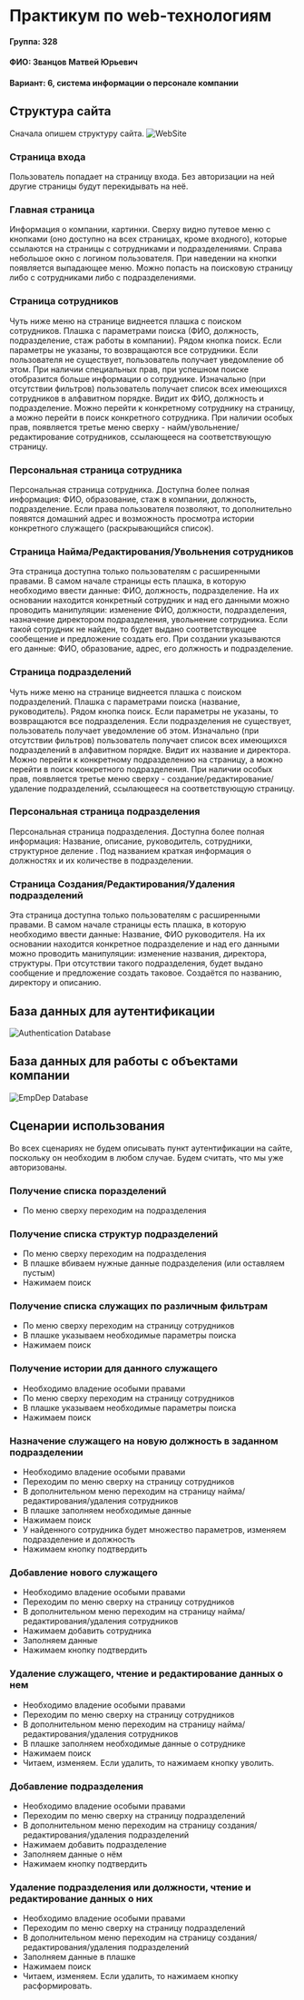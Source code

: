 # Практикум по web-технологиям
#### Группа: 328
#### ФИО: Званцов Матвей Юрьевич
#### Вариант: 6, система информации о персонале компании


## Структура сайта
Сначала опишем структуру сайта.
![WebSite](WebSite.jpg)

### Страница входа
Пользователь попадает на страницу входа. Без авторизации на ней другие страницы будут перекидывать на неё.

### Главная страница
Информация о компании, картинки. Сверху видно путевое меню с кнопками (оно доступно на всех страницах, кроме входного), которые ссылаются на страницы с сотрудниками и подразделениями. Справа небольшое окно с логином пользователя. При наведении на кнопки появляется выпадающее меню. Можно попасть на поисковую страницу либо с сотрудниками либо с подразделениями.

### Страница сотрудников
Чуть ниже меню на странице виднеется плашка с поиском сотрудников. Плашка с параметрами поиска (ФИО, должность, подразделение, стаж работы в компании). Рядом кнопка поиск. Если параметры не указаны, то возвращаются все сотрудники. Если пользователя не существует, пользователь получает уведомление об этом. При наличии специальных прав, при успешном поиске отобразится больше информации о сотруднике.
Изначально (при отсутствии фильтров) пользователь получает список всех имеющихся сотрудников в алфавитном порядке. Видит их ФИО,  должность и подразделение.
Можно перейти к конкретному сотруднику на страницу, а можно перейти в поиск конкретного сотрудника.
При наличии особых прав, появляется третье меню сверху - найм/увольнение/редактирование сотрудников, ссылающееся на соответствующую страницу.

### Персональная страница сотрудника
Персональная страница сотрудника.
Доступна более полная информация: ФИО, образование, стаж в компании, должность, подразделение. Если права пользователя позволяют, то дополнительно появятся домашний адрес и возможность просмотра истории конкретного служащего (раскрывающийся список).

### Страница Найма/Редактирования/Увольнения сотрудников
Эта страница доступна только пользователям с расширенными правами.
В самом начале страницы есть плашка, в которую необходимо ввести данные:
ФИО, должность, подразделение. На их основании находится конкретный сотрудник и над его данными можно проводить манипуляции:
изменение ФИО, должности, подразделения,
назначение директором подразделения, увольнение сотрудника.
Если такой сотрудник не найден, то будет выдано соответствующее сообещение и предложение создать его.
При создании указываются его данные: ФИО, образование, адрес, его должность и подразделение.

### Страница подразделений
Чуть ниже меню на странице виднеется плашка с поиском подразделений. Плашка с параметрами поиска (название, руководитель). Рядом кнопка поиск. Если параметры не указаны, то возвращаются все подразделения. Если подразделения не существует, пользователь получает уведомление об этом.
Изначально (при отсутствии фильтров) пользователь получает список всех имеющихся подразделений в алфавитном порядке. Видит их название и директора.
Можно перейти к конкретному подразделению на страницу, а можно перейти в поиск конкретного подразделения.
При наличии особых прав, появляется третье меню сверху - создание/редактирование/удаление подразделений, ссылающееся на соответствующую страницу.

### Персональная страница подразделения
Персональная страница подразделения.
Доступна более полная информация: Название, описание, руководитель, сотрудники, структурное деление . Под названием краткая информация о должностях и их количестве в подразделении.

### Страница Создания/Редактирования/Удаления подразделений
Эта страница доступна только пользователям с расширенными правами.
В самом начале страницы есть плашка, в которую необходимо ввести данные:
Название, ФИО руководителя. На их основании находится конкретное подразделение и над его данными можно проводить манипуляции:
изменение названия, директора, структуры.
При отсутствии такого подразделения, будет выдано сообщение и предложение создать таковое.
Создаётся по названию, директору и описанию.

## База данных для аутентификации
![Authentication Database](UserDatabase.jpg)

## База данных для работы с объектами компании
![EmpDep Database](EmployeeDatabase.jpg)

## Сценарии использования
Во всех сценариях не будем описывать пункт аутентификации на сайте, поскольку он необходим в любом случае.
Будем считать, что мы уже авторизованы.

### Получение списка поразделений
* По меню сверху переходим на подразделения

### Получение списка структур подразделений
* По меню сверху переходим на подразделения
* В плашке вбиваем нужные данные подразделения (или оставляем пустым)
* Нажимаем поиск

### Получение списка служащих по различным фильтрам
* По меню сверху переходим на страницу сотрудников
* В плашке указываем необходимые параметры поиска
* Нажимаем поиск

### Получение истории для данного служащего
* Необходимо владение особыми правами
* По меню сверху переходим на страницу сотрудников
* В плашке указываем необходимые параметры поиска
* Нажимаем поиск

### Назначение служащего на новую должность в заданном подразделении
* Необходимо владение особыми правами
* Переходим по меню сверху на страницу сотрудников
* В дополнительном меню переходим на страницу найма/редактирования/удаления сотрудников
* В плашке заполняем необходимые данные
* Нажимаем поиск
* У найденного сотрудника будет множество параметров, изменяем подразделение и должность
* Нажимаем кнопку подтвердить

### Добавление нового служащего
* Необходимо владение особыми правами
* Переходим по меню сверху на страницу сотрудников
* В дополнительном меню переходим на страницу найма/редактирования/удаления сотрудников
* Нажимаем добавить сотрудника
* Заполняем данные
* Нажимаем кнопку подтвердить

### Удаление служащего, чтение и редактирование данных о нем
* Необходимо владение особыми правами
* Переходим по меню сверху на страницу сотрудников
* В дополнительном меню переходим на страницу найма/редактирования/удаления сотрудников
* В плашке заполняем необходимые данные о сотруднике
* Нажимаем поиск
* Читаем, изменяем. Если удалить, то нажимаем кнопку уволить.

### Добавление подразделения
* Необходимо владение особыми правами
* Переходим по меню сверху на страницу подразделений
* В дополнительном меню переходим на страницу создания/редактирования/удаления подразделений
* Нажимаем добавить подразделение
* Заполняем данные о нём
* Нажимаем кнопку подтвердить

### Удаление подразделения или должности, чтение и редактирование данных о них
* Необходимо владение особыми правами
* Переходим по меню сверху на страницу подразделений
* В дополнительном меню переходим на страницу создания/редактирования/удаления подразделений
* Заполняем данные в плашке
* Нажимаем поиск
* Читаем, изменяем. Если удалить, то нажимаем кнопку расформировать.
